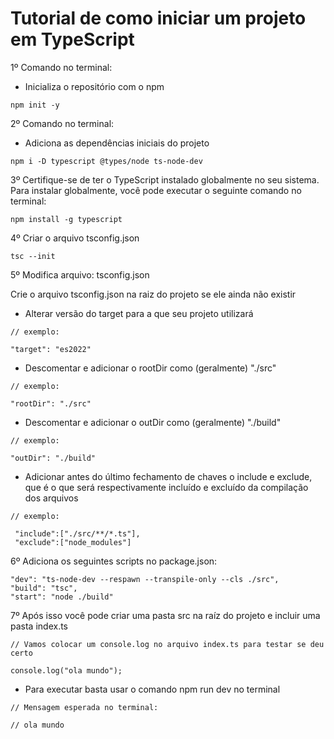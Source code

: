 # Tutorial de como iniciar um projeto em TypeScript

1º Comando no terminal:
- Inicializa o repositório com o npm

``
npm init -y
``

2º Comando no terminal:
- Adiciona as dependências iniciais do projeto

``npm i -D typescript @types/node ts-node-dev``

3º Certifique-se de ter o TypeScript instalado globalmente no seu sistema. Para instalar globalmente, você pode executar o seguinte comando no terminal:

``
npm install -g typescript
``

4º Criar o arquivo tsconfig.json

``
tsc --init
``

5º Modifica arquivo: tsconfig.json

Crie o arquivo tsconfig.json na raiz do projeto se ele ainda não existir

- Alterar versão do target para a que seu projeto utilizará
````
// exemplo:

"target": "es2022"
````
- Descomentar e adicionar o rootDir como (geralmente) "./src"
````
// exemplo:

"rootDir": "./src"
````
- Descomentar e adicionar o outDir como (geralmente) "./build"
````
// exemplo:

"outDir": "./build"
````
- Adicionar antes do último fechamento de chaves o include e exclude, que é o que será respectivamente incluído e excluído da compilação dos arquivos
 ````
 // exemplo:
 
  "include":["./src/**/*.ts"],
  "exclude":["node_modules"]
 ````

6º Adiciona os seguintes scripts no package.json:

````
"dev": "ts-node-dev --respawn --transpile-only --cls ./src",
"build": "tsc",
"start": "node ./build"
````

7º Após isso você pode criar uma pasta src na raíz do projeto e incluir uma pasta index.ts

````
// Vamos colocar um console.log no arquivo index.ts para testar se deu certo

console.log("ola mundo");
````

- Para executar basta usar o comando npm run dev no terminal

````
// Mensagem esperada no terminal:

// ola mundo
````
